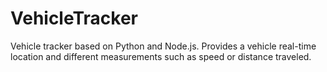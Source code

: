 # VehicleTracker
Vehicle tracker based on Python and Node.js. Provides a vehicle real-time location and different measurements such as speed or distance traveled.
